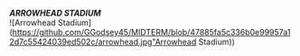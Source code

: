 **_ARROWHEAD STADIUM_**  
![Arrowhead Stadium] (https://github.com/GGodsey45/MIDTERM/blob/47885fa5c336b0e99957a12d7c55424039ed502c/arrowhead.jpg"Arrowhead Stadium))
